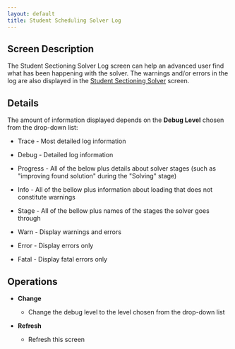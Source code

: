 ```yaml
---
layout: default
title: Student Scheduling Solver Log
---
```



## Screen Description

The Student Sectioning Solver Log screen can help an advanced user find what has been happening with the solver. The warnings and/or errors in the log are also displayed in the [Student Sectioning Solver](student-scheduling-solver) screen.

## Details

The amount of information displayed depends on the **Debug Level** chosen from the drop-down list:

* Trace - Most detailed log information

* Debug - Detailed log information

* Progress - All of the below plus details about solver stages (such as "improving found solution" during the "Solving" stage)

* Info - All of the bellow plus information about loading that does not constitute warnings

* Stage - All of the bellow plus names of the stages the solver goes through

* Warn - Display warnings and errors

* Error - Display errors only

* Fatal - Display fatal errors only

## Operations

* **Change**
	* Change the debug level to the level chosen from the drop-down list

* **Refresh**
	* Refresh this screen
